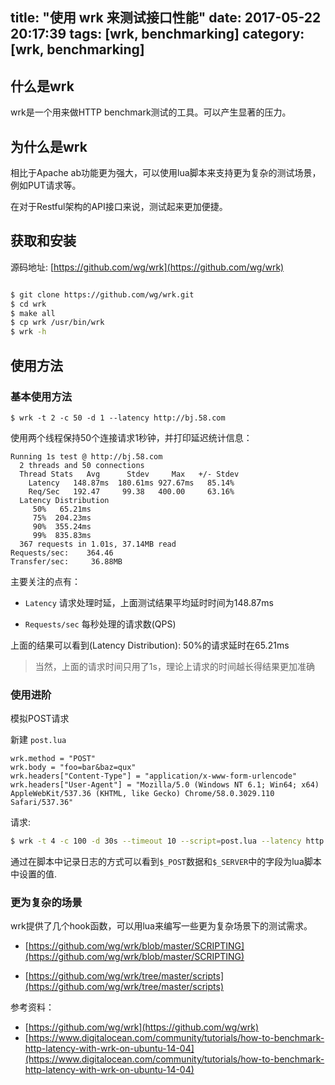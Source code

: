 title: "使用 wrk 来测试接口性能"
date: 2017-05-22 20:17:39
tags: [wrk, benchmarking]
category: [wrk, benchmarking]
---

## 什么是wrk

wrk是一个用来做HTTP benchmark测试的工具。可以产生显著的压力。

## 为什么是wrk

相比于Apache ab功能更为强大，可以使用lua脚本来支持更为复杂的测试场景，例如PUT请求等。

在对于Restful架构的API接口来说，测试起来更加便捷。

## 获取和安装

源码地址: [https://github.com/wg/wrk](https://github.com/wg/wrk)


```bash

$ git clone https://github.com/wg/wrk.git
$ cd wrk
$ make all
$ cp wrk /usr/bin/wrk
$ wrk -h
```

## 使用方法


### 基本使用方法

```
$ wrk -t 2 -c 50 -d 1 --latency http://bj.58.com
```

使用两个线程保持50个连接请求1秒钟，并打印延迟统计信息：

```
Running 1s test @ http://bj.58.com
  2 threads and 50 connections
  Thread Stats   Avg      Stdev     Max   +/- Stdev
    Latency   148.87ms  180.61ms 927.67ms   85.14%
    Req/Sec   192.47     99.38   400.00     63.16%
  Latency Distribution
     50%   65.21ms
     75%  204.23ms
     90%  355.24ms
     99%  835.83ms
  367 requests in 1.01s, 37.14MB read
Requests/sec:    364.46
Transfer/sec:     36.88MB
```

主要关注的点有：

* `Latency` 请求处理时延，上面测试结果平均延时时间为148.87ms

* `Requests/sec` 每秒处理的请求数(QPS)

上面的结果可以看到(Latency Distribution): 50%的请求延时在65.21ms

> 当然，上面的请求时间只用了1s，理论上请求的时间越长得结果更加准确

### 使用进阶

模拟POST请求

新建 `post.lua`

```
wrk.method = "POST"
wrk.body = "foo=bar&baz=qux"
wrk.headers["Content-Type"] = "application/x-www-form-urlencode"
wrk.headers["User-Agent"] = "Mozilla/5.0 (Windows NT 6.1; Win64; x64) AppleWebKit/537.36 (KHTML, like Gecko) Chrome/58.0.3029.110 Safari/537.36"
```

请求:

```bash
$ wrk -t 4 -c 100 -d 30s --timeout 10 --script=post.lua --latency http://127.0.0.1/post.php
```

通过在脚本中记录日志的方式可以看到`$_POST`数据和`$_SERVER`中的字段为lua脚本中设置的值.

### 更为复杂的场景

wrk提供了几个hook函数，可以用lua来编写一些更为复杂场景下的测试需求。

* [https://github.com/wg/wrk/blob/master/SCRIPTING](https://github.com/wg/wrk/blob/master/SCRIPTING)

* [https://github.com/wg/wrk/tree/master/scripts](https://github.com/wg/wrk/tree/master/scripts)


参考资料：

* [https://github.com/wg/wrk](https://github.com/wg/wrk)
* [https://www.digitalocean.com/community/tutorials/how-to-benchmark-http-latency-with-wrk-on-ubuntu-14-04](https://www.digitalocean.com/community/tutorials/how-to-benchmark-http-latency-with-wrk-on-ubuntu-14-04)
